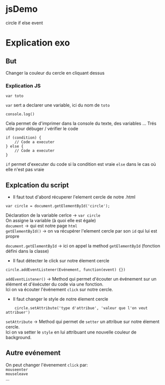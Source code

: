 # jsDemo
circle if else event

# Explication exo
## But
Changer la couleur du cercle en cliquant dessus

### Explication JS
```
var toto
```
`var` sert a declarer une variable, ici du nom de `toto`

```
console.log()
```
Cela permet de d'imprimer dans la console du texte, des variables ...
Trés utile pour débuger / vérifier le code

```
if (condition) {
    // Code a executer
} else {
    // Code a executer
}
```
`if` permet d'executer du code si la condition est vraie
`else` dans le cas où elle n'est pas vraie

## Explcation du script
- Il faut tout d'abord récuperer l'element cercle de notre .html
```
var circle = document.getElementById('circle');
```

Déclaration de la variable cerlce -> `var circle`  
On assigne la variable (à quoi elle est égale)  
`document` -> qui est notre page `html`   
`getElementById()` -> on va récupérer l'element cercle par son `id` qui lui est propre  

`document.getElementById` -> ici on appel la method `getElementById` (fonction défini dans la classe)   

- Il faut détecter le click sur notre élement cercle
```
circle.addEventListener(Evénement, function(event) {})
```
`addEventListener()` -> Method qui permet d'écouter un événement sur un élément et d'éxécuter du code via une fonction.  
Ici on va écouter l'événement `click` sur notre cercle.

- Il faut changer le style de notre élement cercle
```
    circle.setAttribute('type d'attribue', 'valeur que l'on veut attribuer')
```
`setAttribute` -> Method qui permet de `setter` un attribue sur notre élement cercle.  
Ici on va setter le `style` en lui attribuant une nouvelle couleur de background.

## Autre evénement
On peut changer l'évenement `click` par:  
`mouseenter`   
`mouseleave`   
...